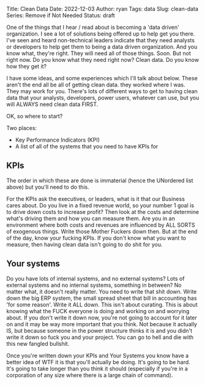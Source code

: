 Title: Clean Data
Date: 2022-12-03
Author: ryan
Tags: data
Slug: clean-data
Series: Remove if Not Needed
Status: draft

One of the things that I hear / read about is becoming a 'data driven' organization. I see a lot of solutions being offered up to help get you there. I've seen and heard non-technical leaders indicate that they need analysts or developers to help get them to being a data driven organization. And you know what, they're right. They will need all of those things. Soon. But not right now. Do you know what they need right now? Clean data. Do you know how they get it?

I have some ideas, and some experiences which I'll talk about below. These aren't the end all be all of getting clean data. they worked where I was. They may work for you. There's lots of different ways to get to having clean data that your analysts, developers, power users, whatever can use, but you will ALWAYS need clean data FIRST.

OK, so where to start?

Two places:

* Key Performance Indicators (KPI)
* A list of all of the systems that you need to have KPIs for

## KPIs

The order in which these are done is immaterial (hence the UNordered list above) but you'll need to do this.

For the KPIs ask the executives, or leaders, what is it that our Business cares about. Do you live in a fixed revenue world, so your number 1 goal is to drive down costs to increase profit? Then look at the costs and determine what's driving them and how you can measure them. Are you in an environment where both costs and revenues are influenced by ALL SORTS of exogenous things. Write those Mother Fuckers down then. But at the end of the day, know your fucking KPIs. If you don't know what you want to measure, then having clean data isn't going to do shit for you.

## Your systems

Do you have lots of internal systems, and no external systems? Lots of external systems and no internal systems, something in between? No matter what, it doesn't really matter. You need to write that shit down. Write down the big ERP system, the small spread sheet that bill in accounting has 'for some reason'. Write it ALL down. This isn't about curating. This is about knowing what the FUCK everyone is doing and working on and worrying about. If you don't write it down now, you're not going to account for it later on and it may be way more important that you think. Not because it actually IS, but because someone in the power structure thinks it is and you didn't write it down so fuck you and your project. You can go to hell and die with this new fangled bullshit.

Once you're written down your KPIs and Your Systems you know have a better idea of WTF it is that you'll actually be doing. It's going to be hard. It's going to take longer than you think it should (especially if you're in a corporation of any size where there is a large chain of command).
